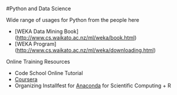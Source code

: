#Python and Data Science

Wide range of usages for Python from the people here

- [WEKA Data Mining Book] (http://www.cs.waikato.ac.nz/ml/weka/book.html)
- [WEKA Program] (http://www.cs.waikato.ac.nz/ml/weka/downloading.html)

Online Training Resources
- Code School Online Tutorial
- [Coursera](https://www.coursera.org/course/pythonlearn)
- Organizing Installfest for [Anaconda](http://continuum.io/downloads) for Scientific Computing + R
